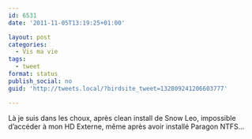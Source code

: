 ```yaml
---
id: 6531
date: '2011-11-05T13:19:25+01:00'

layout: post
categories:
  - Vis ma vie
tags:
  - tweet
format: status
publish_social: no
guid: 'http://tweets.local/?birdsite_tweet=132809241206603777'

---
```


Là je suis dans les choux, après clean install de Snow Leo, impossible d’accéder à mon HD Externe, même après avoir installé Paragon NTFS…